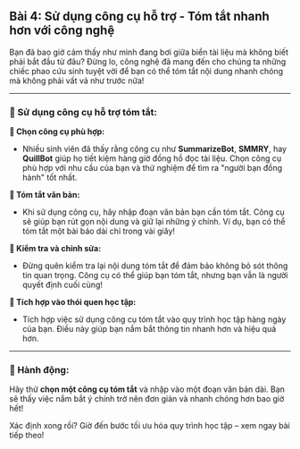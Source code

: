 ## Bài 4: Sử dụng công cụ hỗ trợ - Tóm tắt nhanh hơn với công nghệ

Bạn đã bao giờ cảm thấy như mình đang bơi giữa biển tài liệu mà không biết phải bắt đầu từ đâu? Đừng lo, công nghệ đã mang đến cho chúng ta những chiếc phao cứu sinh tuyệt vời để bạn có thể tóm tắt nội dung nhanh chóng mà không phải vất vả như trước nữa!

---

### 📌 Sử dụng công cụ hỗ trợ tóm tắt:

**🔹 Chọn công cụ phù hợp:**
- Nhiều sinh viên đã thấy rằng công cụ như **SummarizeBot**, **SMMRY**, hay **QuillBot** giúp họ tiết kiệm hàng giờ đồng hồ đọc tài liệu. Chọn công cụ phù hợp với nhu cầu của bạn và thử nghiệm để tìm ra "người bạn đồng hành" tốt nhất.

**🔹 Tóm tắt văn bản:**
- Khi sử dụng công cụ, hãy nhập đoạn văn bản bạn cần tóm tắt. Công cụ sẽ giúp bạn rút gọn nội dung và giữ lại những ý chính. Ví dụ, bạn có thể tóm tắt một bài báo dài chỉ trong vài giây!

**🔹 Kiểm tra và chỉnh sửa:**
- Đừng quên kiểm tra lại nội dung tóm tắt để đảm bảo không bỏ sót thông tin quan trọng. Công cụ có thể giúp bạn tóm tắt, nhưng bạn vẫn là người quyết định cuối cùng!

**🔹 Tích hợp vào thói quen học tập:**
- Tích hợp việc sử dụng công cụ tóm tắt vào quy trình học tập hàng ngày của bạn. Điều này giúp bạn nắm bắt thông tin nhanh hơn và hiệu quả hơn.

---

### 🚀 Hành động:

Hãy thử **chọn một công cụ tóm tắt** và nhập vào một đoạn văn bản dài. Bạn sẽ thấy việc nắm bắt ý chính trở nên đơn giản và nhanh chóng hơn bao giờ hết!

Xác định xong rồi? Giờ đến bước tối ưu hóa quy trình học tập – xem ngay bài tiếp theo!